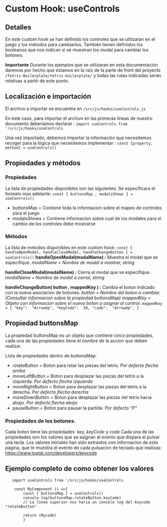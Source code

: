 # Custom Hook: useControls

## Detalles
En este custom hook se han definido los controles que se utilizaran en el juego y los métodos para cambiarlos.
También tienen definidos los booleanos que nos indican si se muestran los modal para cambiar los botones.

**Importante**
Durante los ejemplos que se utilizaran en esta documentación daremos por hecho que estamos en la raíz de la parte de front del proyecto  `/Tetris-Boilerplate/tetris-boilerplate/` y todas las rutas indicadas serán relativas a partir de este punto.


## Localización e importación

El archivo a importar se encuentra en `/src/js/hooks/useControls.js`

En este caso, para importar el archivo en las primeras lineas de nuestro documento deberíamos declarar :
`import useControls from '/src/js/hooks/useControls`

Una vez importado, debemos importar la información que necesitemos recoger para la lógica que necesitemos implementar :
`const {property, method} = useControls()`

##  Propiedades y métodos
### Propiedades
La lista de propiedades disponibles son las siguientes. Se especificara el formato mas adelante:
`const { buttonsMap , modalsShows } = useControls()`
 - buttonsMap = Contiene toda la informacion sobre el mapeo de controles para el juego
 - modalsShows = Contiene informacion sobre cual de los modales para el cambio de los controles debe mostrarse

### Métodos
La lista de metodos disponibles en este custom hook:
`const { handleOpenModal, handleCloseModal, handleChangeButton } = useControls()`
**handleOpenModal(modalName) :** Muestra el modal que se especifique. *modalName = Nombre de modal a mostrar, string*

**handleCloseModal(modalName) :** Cierra el modal que se especifique. *modalName = Nombre de modal a cerrar, string*

**handleChangeButton( button , mappedKey ) :** Cambia el boton indicado con la nueva asociacion de botones.
*button = Nombre del boton a cambiar. (Consultar informacion sobre la propiedad buttonsMap)*
*mappedKey = Objeto con informacion sobre el nuevo boton a asignar al control.*
 `mappedKey = {
"key":  "ArrowUp",
"keyCode":  38,
"code":  "ArrowUp",
} `


##  Propiedad buttonsMap
La propiedad buttonsMap es un objeto que contiene cinco propiedades, cada una de las propiedades tiene el nombre de la accion que deben realizar.

Lista de propiedades dentro de buttonsMap:
- rotateButton = Boton para rotar las piezas del tetris. *Por defecto flecha arriba*
- moveLeftButton = Boton para desplazar las piezas del tetris a la izquierda. *Por defecto flecha izquierda*
- moveRightButton = Boton para desplazar las piezas del tetris a la derecha. *Por defecto flecha derecha*
- moveDownButton = Boton para desplazar las piezas del tetris hacia abajo. *Por defecto flecha abajo*
- pauseButton = Boton para pausar la partida.  *Por defecto "P"*

### Propiedades de los botones.
Cada boton tiene las propiedades: *key, keyCode* y *code*
Cada una de las propiedades son los valores que se asignan al evento que dispara el pulsar una tecla.
Los valores iniciales han sido extraidos con informacion de esta pagina, que te muestra el evento de cada pulsacion de teclado que realizas: https://www.toptal.com/developers/keycode

## Ejemplo completo de como obtener los valores 

	   import useControls from '/src/js/hooks/useControls
		
		const MyComponent () =>{
			const { buttonsMap } = useControls()
			console.log(buttonsMap.rotateButton.keyCode) 
			// La linea superior nos haria un console log del keycode "rotateButton"

			return (Mycode)
			}